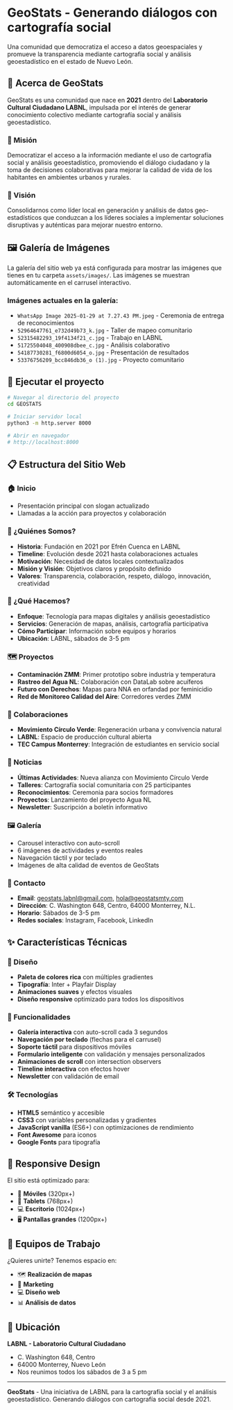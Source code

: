# GeoStats - Generando diálogos con cartografía social

Una comunidad que democratiza el acceso a datos geoespaciales y promueve la transparencia mediante cartografía social y análisis geoestadístico en el estado de Nuevo León.

## 🌟 Acerca de GeoStats

GeoStats es una comunidad que nace en **2021** dentro del **Laboratorio Cultural Ciudadano LABNL**, impulsada por el interés de generar conocimiento colectivo mediante cartografía social y análisis geoestadístico.

### 🎯 Misión
Democratizar el acceso a la información mediante el uso de cartografía social y análisis geoestadístico, promoviendo el diálogo ciudadano y la toma de decisiones colaborativas para mejorar la calidad de vida de los habitantes en ambientes urbanos y rurales.

### 🔮 Visión
Consolidarnos como líder local en generación y análisis de datos geo-estadísticos que conduzcan a los líderes sociales a implementar soluciones disruptivas y auténticas para mejorar nuestro entorno.

## 🖼️ Galería de Imágenes

La galería del sitio web ya está configurada para mostrar las imágenes que tienes en tu carpeta `assets/images/`. Las imágenes se muestran automáticamente en el carrusel interactivo.

### Imágenes actuales en la galería:
- `WhatsApp Image 2025-01-29 at 7.27.43 PM.jpeg` - Ceremonia de entrega de reconocimientos
- `52964647761_e732d49b73_k.jpg` - Taller de mapeo comunitario
- `52315482293_19f4134f21_c.jpg` - Trabajo en LABNL
- `51725504048_400908dbee_c.jpg` - Análisis colaborativo
- `54187730281_f6800d6054_o.jpg` - Presentación de resultados
- `53376756209_bcc846db36_o (1).jpg` - Proyecto comunitario

## 🚀 Ejecutar el proyecto

```bash
# Navegar al directorio del proyecto
cd GEOSTATS

# Iniciar servidor local
python3 -m http.server 8000

# Abrir en navegador
# http://localhost:8000
```

## 📋 Estructura del Sitio Web

### 🏠 Inicio
- Presentación principal con slogan actualizado
- Llamadas a la acción para proyectos y colaboración

### 👥 ¿Quiénes Somos?
- **Historia**: Fundación en 2021 por Efrén Cuenca en LABNL
- **Timeline**: Evolución desde 2021 hasta colaboraciones actuales
- **Motivación**: Necesidad de datos locales contextualizados
- **Misión y Visión**: Objetivos claros y propósito definido
- **Valores**: Transparencia, colaboración, respeto, diálogo, innovación, creatividad

### 🔧 ¿Qué Hacemos?
- **Enfoque**: Tecnología para mapas digitales y análisis geoestadístico
- **Servicios**: Generación de mapas, análisis, cartografía participativa
- **Cómo Participar**: Información sobre equipos y horarios
- **Ubicación**: LABNL, sábados de 3-5 pm

### 🗺️ Proyectos
- **Contaminación ZMM**: Primer prototipo sobre industria y temperatura
- **Rastreo del Agua NL**: Colaboración con DataLab sobre acuíferos
- **Futuro con Derechos**: Mapas para NNA en orfandad por feminicidio
- **Red de Monitoreo Calidad del Aire**: Corredores verdes ZMM

### 🤝 Colaboraciones
- **Movimiento Círculo Verde**: Regeneración urbana y convivencia natural
- **LABNL**: Espacio de producción cultural abierta
- **TEC Campus Monterrey**: Integración de estudiantes en servicio social

### 📰 Noticias
- **Últimas Actividades**: Nueva alianza con Movimiento Círculo Verde
- **Talleres**: Cartografía social comunitaria con 25 participantes
- **Reconocimientos**: Ceremonia para socios formadores
- **Proyectos**: Lanzamiento del proyecto Agua NL
- **Newsletter**: Suscripción a boletín informativo

### 🖼️ Galería
- Carousel interactivo con auto-scroll
- 6 imágenes de actividades y eventos reales
- Navegación táctil y por teclado
- Imágenes de alta calidad de eventos de GeoStats

### 📧 Contacto
- **Email**: geostats.labnl@gmail.com, hola@geostatsmty.com
- **Dirección**: C. Washington 648, Centro, 64000 Monterrey, N.L.
- **Horario**: Sábados de 3-5 pm
- **Redes sociales**: Instagram, Facebook, LinkedIn

## ✨ Características Técnicas

### 🎨 Diseño
- **Paleta de colores rica** con múltiples gradientes
- **Tipografía**: Inter + Playfair Display
- **Animaciones suaves** y efectos visuales
- **Diseño responsive** optimizado para todos los dispositivos

### 🔧 Funcionalidades
- **Galería interactiva** con auto-scroll cada 3 segundos
- **Navegación por teclado** (flechas para el carrusel)
- **Soporte táctil** para dispositivos móviles
- **Formulario inteligente** con validación y mensajes personalizados
- **Animaciones de scroll** con intersection observers
- **Timeline interactiva** con efectos hover
- **Newsletter** con validación de email

### 🛠️ Tecnologías

- **HTML5** semántico y accesible
- **CSS3** con variables personalizadas y gradientes
- **JavaScript vanilla** (ES6+) con optimizaciones de rendimiento
- **Font Awesome** para iconos
- **Google Fonts** para tipografía

## 📱 Responsive Design

El sitio está optimizado para:
- 📱 **Móviles** (320px+)
- 📱 **Tablets** (768px+)
- 💻 **Escritorio** (1024px+)
- 🖥️ **Pantallas grandes** (1200px+)

## 🎯 Equipos de Trabajo

¿Quieres unirte? Tenemos espacio en:
- 🗺️ **Realización de mapas**
- 📢 **Marketing**
- 💻 **Diseño web**
- 📊 **Análisis de datos**

## 📍 Ubicación

**LABNL - Laboratorio Cultural Ciudadano**
- C. Washington 648, Centro
- 64000 Monterrey, Nuevo León
- Nos reunimos todos los sábados de 3 a 5 pm

---

**GeoStats** - Una iniciativa de LABNL para la cartografía social y el análisis geoestadístico. Generando diálogos con cartografía social desde 2021. 
